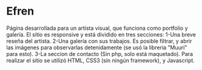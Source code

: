 # Efren
Página desarrollada para un artista visual, que funciona como portfolio y galería. El sitio es responsive y está dividido en tres secciones: 1-Una breve reseña del artista. 2-Una galería con sus trabajos. Es posible filtrar, y abrir las imágenes para observarlas detenidamente (se usó la libreria "Muuri" para esto). 3-La seccion de contacto (Sin php, solo está maquetado). Para realizar el sitio se utilizó HTML, CSS3 (sin ningún framework), y Javascript.
